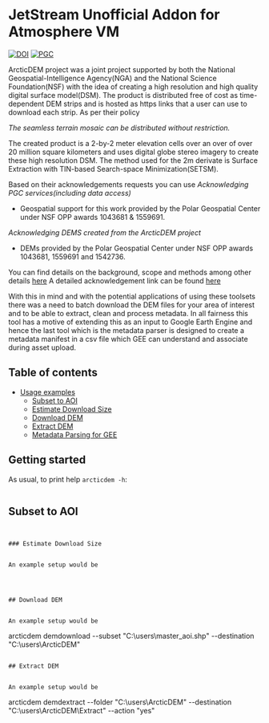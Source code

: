 # JetStream Unofficial Addon for Atmosphere VM
[![DOI](https://zenodo.org/badge/DOI/10.5281/zenodo.841299.svg)](https://doi.org/10.5281/zenodo.841299)
[![PGC](https://img.shields.io/badge/PGC-BootCamp%202017-green.svg)](https://www.pgc.umn.edu/)


ArcticDEM project was a joint project supported by both the National Geospatial-Intelligence Agency(NGA) and the National Science Foundation(NSF) with the idea of creating a high resolution and high quality digital surface model(DSM). The product is distributed free of cost as time-dependent DEM strips and is hosted as https links that a user can use to download each strip. As per their policy

*The seamless terrain mosaic can be distributed without restriction.*

The created product is a 2-by-2 meter elevation cells over an over of over 20 million square kilometers and uses digital globe stereo imagery to create these high resolution DSM. The method used for the 2m derivate is Surface Extraction with TIN-based Search-space Minimization(SETSM).

Based on their acknowledgements requests you can use
*Acknowledging PGC services(including data access)*

* Geospatial support for this work provided by the Polar Geospatial Center under NSF OPP awards 1043681 & 1559691.

*Acknowledging DEMS created from the ArcticDEM project*

* DEMs provided by the Polar Geospatial Center under NSF OPP awards 1043681, 1559691 and 1542736.

You can find details on the background, scope and methods among other details [here](https://www.pgc.umn.edu/guides/arcticdem/introduction-to-arcticdem/?print=pdf)
A detailed acknowledgement link can be found [here](https://www.pgc.umn.edu/guides/user-services/acknowledgement-policy/)

With this in mind and with the potential applications of using these toolsets there was a need to batch download the DEM files for your area of interest and to be able to extract, clean and process metadata. In all fairness this tool has a motive of extending this as an input to Google Earth Engine and hence the last tool which is the metadata parser is designed to create a metadata manifest in a csv file which GEE can understand and associate during asset upload. 

## Table of contents
* [Usage examples](#usage-examples)
	* [Subset to AOI](#subset-to-aoi)
    * [Estimate Download Size](#estimate-download-size)
    * [Download DEM](#download-dem)
    * [Extract DEM](#extract-dem)
    * [Metadata Parsing for GEE](#metadata-parsing-for-gee)


## Getting started


As usual, to print help  `arcticdem -h`:
```

```

## Subset to AOI

```

```

```

### Estimate Download Size


```

```
An example setup would be
```

```



## Download DEM


```

```
An example setup would be
```
arcticdem demdownload --subset "C:\users\master_aoi.shp" --destination "C:\users\ArcticDEM"
```
 
## Extract DEM


```

```
An example setup would be
```
arcticdem demdextract --folder "C:\users\ArcticDEM" --destination "C:\users\ArcticDEM\Extract" --action "yes"
```